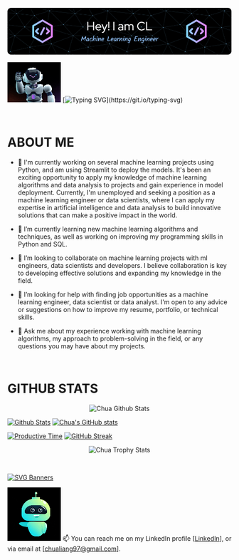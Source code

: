 <!-- ### Hi there 👋 -->

![Header](./github-header-image-dark.png)

![Hello](./hello-resized.gif)
[![Typing SVG](https://readme-typing-svg.demolab.com/?lines=Hello+!+Welcome+to+my+profile+...;Please+view+projects+at+repositories+.;Thank+you+!!!)](https://git.io/typing-svg)

&nbsp;

# ABOUT ME

- 🔭 I'm currently working on several machine learning projects using Python, and am using Streamlit to deploy the models. It's been an exciting opportunity to apply my knowledge of machine learning algorithms and data analysis to projects and gain experience in model deployment. Currently, I'm unemployed and seeking a position as a machine learning engineer or data scientists, where I can apply my expertise in artificial intelligence and data analysis to build innovative solutions that can make a positive impact in the world.

- 🌱 I’m currently learning new machine learning algorithms and techniques, as well as working on improving my programming skills in Python and SQL.

- 👯 I’m looking to collaborate on machine learning projects with ml engineers, data scientists and developers. I believe collaboration is key to developing effective solutions and expanding my knowledge in the field.

- 🤔 I’m looking for help with finding job opportunities as a machine learning engineer, data scientist or data analyst. I'm open to any advice or suggestions on how to improve my resume, portfolio, or technical skills.

- 💬 Ask me about my experience working with machine learning algorithms, my approach to problem-solving in the field, or any questions you may have about my projects.

&nbsp;

# GITHUB STATS

<!--[![Profile Details](https://github-profile-summary-cards.vercel.app/api/cards/profile-details?username=liangchua&theme=tokyonight)](https://github.com/liangchua)-->
<p align="center">
  <img src="https://github-profile-summary-cards.vercel.app/api/cards/profile-details?username=liangchua&theme=tokyonight" alt="Chua Github Stats"></img>
</p>

[![Github Stats](https://github-profile-summary-cards.vercel.app/api/cards/stats?username=liangchua&theme=tokyonight)](https://github.com/liangchua)
[![Chua's GitHub stats](https://github-readme-stats.vercel.app/api?username=liangchua&count_private=true&show_icons=true&include_all_commits=true&theme=tokyonight&hide_border=true)](https://github.com/liangchua)

[![Productive Time](https://github-profile-summary-cards.vercel.app/api/cards/productive-time?username=liangchua&theme=tokyonight&utcOffset=8)](https://github.com/liangchua)
[![GitHub Streak](https://streak-stats.demolab.com/?user=liangchua&theme=tokyonight&hide_border=true)](https://git.io/streak-stats)

<!--
[![Top Langs](https://github-readme-stats.vercel.app/api/top-langs/?username=liangchua&theme=tokyonight&layout=compact&hide_border=true)](https://github.com/liangchua/github-readme-stats)

[![trophy](https://github-profile-trophy.vercel.app/?username=liangchua&theme=tokyonight&column=7&no-frame=true)](https://github.com/ryo-ma/github-profile-trophy)
--> 

<p align="center">
  <img src="https://github-profile-trophy.vercel.app/?username=liangchua&theme=tokyonight&column=7&no-frame=true" alt="Chua Trophy Stats"></img>
</p>

&nbsp;

[![SVG Banners](https://svg-banners.vercel.app/api?type=origin&text1=Thank+You+🤗&text2=👋+Contact+Me&width=1000&height=300)](https://github.com/Akshay090/svg-banners)

![Bye](./hello2-resized120.gif)
📫 You can reach me on my LinkedIn profile [[LinkedIn](https://www.linkedin.com/in/chua-chen-liang-530b761aa/)], or via email at [chualiang97@gmail.com].
